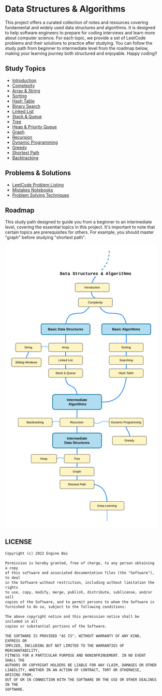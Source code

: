 Data Structures & Algorithms
========

This project offers a curated collection of notes and resources covering fundamental and widely used data structures and algorithms. It is designed to help software engineers to prepare for coding interviews and learn more about computer science. For each topic, we provide a set of LeetCode problems and their solutions to practice after studying. You can follow the study path from beginner to intermediate level from the roadmap below, making your learning journey both structured and enjoyable. Happy coding!!

## Study Topics
- [Introduction](./topics/introduction.md)
- [Complexity](./topics/complexity.md)
- [Array & String](./topics/array.md)
- [Sorting](./topics/sorting.md)
- [Hash Table](./topics/hash-table.md)
- [Binary Search](./topics/binary-search.md)
- [Linked List](./topics/linked-list.md)
- [Stack & Queue](./topics/stack-queue.md)
- [Tree](./topics/tree.md)
- [Heap & Priority Queue](./topics/heap.md)
- [Graph](./topics/graph.md)
- [Recursion](./topics/recursion.md)
- [Dynamic Programming](./topics/dynamic-programming.md)
- [Greedy](./topics/greedy.md)
- [Shortest Path](./topics/shortest-path.md)
- [Backtracking](./topics/backtracking.md)

## Problems & Solutions
- [LeetCode Problem Listing](./problems/README.md)
- [Mistakes Notebooks](./problems/mistakes.md)
- [Problem Solving Techniques](./topics/problem-solving.md)

## Roadmap
This study path designed to guide you from a beginner to an intermediate level, covering the essential topics in this project. It's important to note that certain topics are prerequisites for others. For example, you should master "graph" before studying "shortest path".

![Roadmap](./media/roadmap.png)

## LICENSE

```
Copyright (c) 2022 Engine Bai

Permission is hereby granted, free of charge, to any person obtaining a copy
of this software and associated documentation files (the "Software"), to deal
in the Software without restriction, including without limitation the rights
to use, copy, modify, merge, publish, distribute, sublicense, and/or sell
copies of the Software, and to permit persons to whom the Software is
furnished to do so, subject to the following conditions:

The above copyright notice and this permission notice shall be included in all
copies or substantial portions of the Software.

THE SOFTWARE IS PROVIDED "AS IS", WITHOUT WARRANTY OF ANY KIND, EXPRESS OR
IMPLIED, INCLUDING BUT NOT LIMITED TO THE WARRANTIES OF MERCHANTABILITY,
FITNESS FOR A PARTICULAR PURPOSE AND NONINFRINGEMENT. IN NO EVENT SHALL THE
AUTHORS OR COPYRIGHT HOLDERS BE LIABLE FOR ANY CLAIM, DAMAGES OR OTHER
LIABILITY, WHETHER IN AN ACTION OF CONTRACT, TORT OR OTHERWISE, ARISING FROM,
OUT OF OR IN CONNECTION WITH THE SOFTWARE OR THE USE OR OTHER DEALINGS IN THE
SOFTWARE.
```
